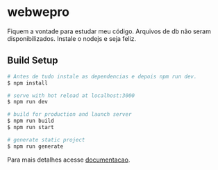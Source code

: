 # webwepro

Fiquem a vontade para estudar meu código. Arquivos de db não seram disponibilizados.
Instale o nodejs e seja feliz.

## Build Setup

```bash
# Antes de tudo instale as dependencias e depois npm run dev.
$ npm install

# serve with hot reload at localhost:3000
$ npm run dev

# build for production and launch server
$ npm run build
$ npm run start

# generate static project
$ npm run generate
```

Para mais detalhes acesse [documentacao](https://bootstrap-themes.github.io/dashboard/index.html).
